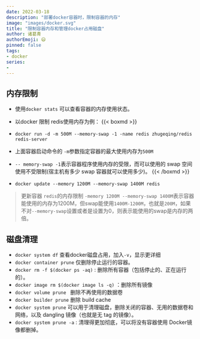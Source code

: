 ```yaml
---
date: 2022-03-18
description: "部署docker容器时，限制容器的内存"
image: "images/docker.svg"
title: "限制容器内存和管理docker占用磁盘"
author: 诸葛青
authorEmoji: 😃
pinned: false
tags:
- docker
series:
- 
---
```


## 内存限制
* 使用`docker stats` 可以查看容器的内存使用状态。

* 以docker 限制 redis使用内存为例：
{{< boxmd >}}
* `docker run -d -m 500M --memory-swap -1 -name redis zhugeqing/redis redis-server`
* 上面容器启动命令的 `-m`参数指定容器的最大使用内存为`500M`
* `-- memory-swap -1`表示容器程序使用内存的受限，而可以使用的 swap 空间使用不受限制(宿主机有多少 swap 容器就可以使用多少)。
{{< /boxmd >}}


* `docker update --memory 1200M --memory-swap 1400M redis`
> 更新容器 `redis`的内存限制
> `-memory 1200M --memory-swap 1400M`表示容器能使用的内存为1200M，但swap能使用`1400M-1200M`，也就是`200M`，如果不对`--memory-swap`设置或者是设置为0，则表示能使用的swap是内存的两倍。

## 磁盘清理
* `docker system df` 查看docker磁盘占用，加入`-v`，显示更详细
* `docker container prune` 仅删除停止运行的容器。
* `docker rm -f $(docker ps -aq)` : 删除所有容器（包括停止的、正在运行的）。
* `docker image rm $(docker image ls -q)` ：删除所有镜像
* `docker volume prune ` 删除不再使用的数据卷
* `docker builder prune` 删除 build cache
* `docker system prune` 可以用于清理磁盘，删除关闭的容器、无用的数据卷和网络，以及 dangling 镜像（也就是无 tag 的镜像）。
* `docker system prune -a` : 清理得更加彻底，可以将没有容器使用 Docker镜像都删掉。
